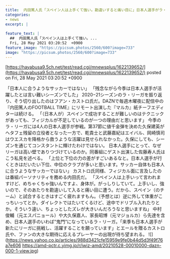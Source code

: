 ```yaml
---
title:  内田篤人氏「スペイン人は上手くて強い。勘違いすると痛い目に」日本人選手がラ・リーガで活躍しにくい理由を考える  
categories:
- news
excerpt: |
  
feature_text: |
  ##  内田篤人氏「スペイン人は上手くて強い。...
  Fri, 28 May 2021 03:20:52  +0900
feature_image: "https://picsum.photos/2560/600?image=733"
image: "https://picsum.photos/2560/600?image=733"
---
```


[https://hayabusa9.5ch.net/test/read.cgi/mnewsplus/1622139652/](https://hayabusa9.5ch.net/test/read.cgi/mnewsplus/1622139652/)
posted on Fri, 28 May 2021 03:20:52  +0900

<!--more-->

「日本人に合うようなサッカーではない」 「残念ながら今季は日本人選手が活躍したとは言い難いシーズンでした」 2020−21シーズンのラ・リーガを振り返り、そう切り出したのはフアン・カストロ氏だ。DAZNで毎週木曜夜に配信中の『内田篤人のFOOTBALL TIME』にリモート出演した『マルカ』紙チーフエディターは続ける。 「（日本人が）スペインで成功することが難しいのはテクニックがあっても、フィジカルが不足しているのが一つの理由だと思います」 今季のラ・リーガには4人の日本人選手が参戦。第37節に値千金弾を決めた久保建英がヘタフェ残留の立役者となった一方で、乾貴士と武藤嘉紀はエイバル、岡崎慎司はウエスカを降格から救うような活躍は見せられなかった。久保にしても、シーズンを通じてコンスタントに輝けたわけではない。 日本人選手にとって、なぜリーガは高い壁でありつづけているのか。同番組にゲスト出演した佐藤寿人氏はこう私見を述べる。 「上位と下位の力の差がすごいあるなと。日本人選手が行くときはだいたい下位、中位のクラブが多いと思います。サッカー自体も日本人に合うようなサッカーではない」 カストロ氏同様、フィジカル面に言及したのは番組パーソナリティを務める内田氏だ。 「スペイン人は上手いって言われますけど、めちゃくちゃ強いんですよ、身体が。がっしりしていて。上手いし、強いので、そのあたりを勘違いして入ると痛い目に遭う。だから、スペイン（のチーム）と試合するときはすごく疲れますもん。（予想とは）逆に外して体重がこっちいってとか。ダイレクトではたいてくるけど、途中でドリブル入れたりとか。そういう違い、ちょっとしたズレが大きいんだろうなと思いますね」 中村俊輔（元エスパニョール）や大久保嘉人、家長昭博（元マジョルカ）ら先達を含め、日本人選手のいわば“鬼門“になっているラ・リーガ。「来季も日本人選手が新たにリーガに挑戦し、活躍することを願っています」とエールを贈るカストロ氏や、ファンの大きな期待に応えるプレーヤーの出現が待ち望まれる。 ![](https://news.yahoo.co.jp/articles/988d3421cfe15959e9fe0b44d5d3f49f76a7e606 https://amd-pctr.c.yimg.jp/r/iwiz-amd/20210528-00010000-dazn-000-1-view.jpg)
